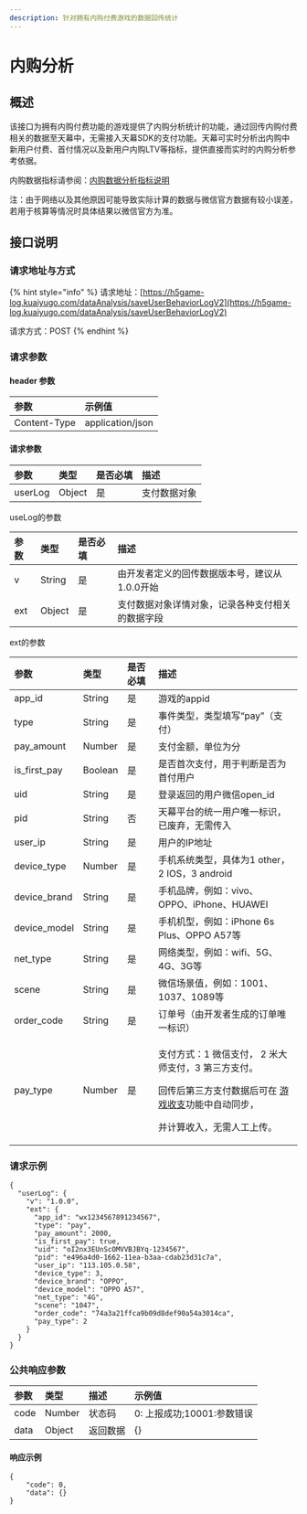 ```yaml
---
description: 针对拥有内购付费游戏的数据回传统计
---
```


# 内购分析

## 概述

该接口为拥有内购付费功能的游戏提供了内购分析统计的功能，通过回传内购付费相关的数据至天幕中，无需接入天幕SDK的支付功能。天幕可实时分析出内购中新用户付费、首付情况以及新用户内购LTV等指标，提供直接而实时的内购分析参考依据。

内购数据指标请参阅：[内购数据分析指标说明](../indicator-description/in-game-payment.md)

注：由于网络以及其他原因可能导致实际计算的数据与微信官方数据有较小误差，若用于核算等情况时具体结果以微信官方为准。

## 接口说明

### 请求地址与方式

{% hint style="info" %}
请求地址：[https://h5game-log.kuaiyugo.com/dataAnalysis/saveUserBehaviorLogV2](https://h5game-log.kuaiyugo.com/dataAnalysis/saveUserBehaviorLogV2)

请求方式：POST
{% endhint %}

### 请求参数

#### header 参数

| 参数 | 示例值 |
| :--- | :--- |
| Content-Type | application/json |

#### 请求参数

| 参数 | 类型 | 是否必填 | 描述 |
| :--- | :--- | :--- | :--- |
| userLog | Object | 是 | 支付数据对象 |

useLog的参数

| 参数 | 类型 | 是否必填 | 描述 |
| :--- | :--- | :--- | :--- |
| v | String | 是 | 由开发者定义的回传数据版本号，建议从1.0.0开始 |
| ext | Object | 是 | 支付数据对象详情对象，记录各种支付相关的数据字段 |

ext的参数

<table>
  <thead>
    <tr>
      <th style="text-align:left">&#x53C2;&#x6570;</th>
      <th style="text-align:left">&#x7C7B;&#x578B;</th>
      <th style="text-align:left">&#x662F;&#x5426;&#x5FC5;&#x586B;</th>
      <th style="text-align:left">&#x63CF;&#x8FF0;</th>
    </tr>
  </thead>
  <tbody>
    <tr>
      <td style="text-align:left">app_id</td>
      <td style="text-align:left">String</td>
      <td style="text-align:left">&#x662F;</td>
      <td style="text-align:left">&#x6E38;&#x620F;&#x7684;appid</td>
    </tr>
    <tr>
      <td style="text-align:left">type</td>
      <td style="text-align:left">String</td>
      <td style="text-align:left">&#x662F;</td>
      <td style="text-align:left">&#x4E8B;&#x4EF6;&#x7C7B;&#x578B;&#xFF0C;&#x7C7B;&#x578B;&#x586B;&#x5199;&#x201C;pay&#x201D;&#xFF08;&#x652F;&#x4ED8;&#xFF09;</td>
    </tr>
    <tr>
      <td style="text-align:left">pay_amount</td>
      <td style="text-align:left">Number</td>
      <td style="text-align:left">&#x662F;</td>
      <td style="text-align:left">&#x652F;&#x4ED8;&#x91D1;&#x989D;&#xFF0C;&#x5355;&#x4F4D;&#x4E3A;&#x5206;</td>
    </tr>
    <tr>
      <td style="text-align:left">is_first_pay</td>
      <td style="text-align:left">Boolean</td>
      <td style="text-align:left">&#x662F;</td>
      <td style="text-align:left">&#x662F;&#x5426;&#x9996;&#x6B21;&#x652F;&#x4ED8;&#xFF0C;&#x7528;&#x4E8E;&#x5224;&#x65AD;&#x662F;&#x5426;&#x4E3A;&#x9996;&#x4ED8;&#x7528;&#x6237;</td>
    </tr>
    <tr>
      <td style="text-align:left">uid</td>
      <td style="text-align:left">String</td>
      <td style="text-align:left">&#x662F;</td>
      <td style="text-align:left">&#x767B;&#x5F55;&#x8FD4;&#x56DE;&#x7684;&#x7528;&#x6237;&#x5FAE;&#x4FE1;open_id</td>
    </tr>
    <tr>
      <td style="text-align:left">pid</td>
      <td style="text-align:left">String</td>
      <td style="text-align:left">&#x5426;</td>
      <td style="text-align:left">&#x5929;&#x5E55;&#x5E73;&#x53F0;&#x7684;&#x7EDF;&#x4E00;&#x7528;&#x6237;&#x552F;&#x4E00;&#x6807;&#x8BC6;&#xFF0C;&#x5DF2;&#x5E9F;&#x5F03;&#xFF0C;&#x65E0;&#x9700;&#x4F20;&#x5165;</td>
    </tr>
    <tr>
      <td style="text-align:left">user_ip</td>
      <td style="text-align:left">String</td>
      <td style="text-align:left">&#x662F;</td>
      <td style="text-align:left">&#x7528;&#x6237;&#x7684;IP&#x5730;&#x5740;</td>
    </tr>
    <tr>
      <td style="text-align:left">device_type</td>
      <td style="text-align:left">Number</td>
      <td style="text-align:left">&#x662F;</td>
      <td style="text-align:left">&#x624B;&#x673A;&#x7CFB;&#x7EDF;&#x7C7B;&#x578B;&#xFF0C;&#x5177;&#x4F53;&#x4E3A;1
        other&#xFF0C;2 IOS&#xFF0C;3 android</td>
    </tr>
    <tr>
      <td style="text-align:left">device_brand</td>
      <td style="text-align:left">String</td>
      <td style="text-align:left">&#x662F;</td>
      <td style="text-align:left">&#x624B;&#x673A;&#x54C1;&#x724C;&#xFF0C;&#x4F8B;&#x5982;&#xFF1A;vivo&#x3001;OPPO&#x3001;iPhone&#x3001;HUAWEI</td>
    </tr>
    <tr>
      <td style="text-align:left">device_model</td>
      <td style="text-align:left">String</td>
      <td style="text-align:left">&#x662F;</td>
      <td style="text-align:left">&#x624B;&#x673A;&#x673A;&#x578B;&#xFF0C;&#x4F8B;&#x5982;&#xFF1A;iPhone
        6s Plus&#x3001;OPPO A57&#x7B49;</td>
    </tr>
    <tr>
      <td style="text-align:left">net_type</td>
      <td style="text-align:left">String</td>
      <td style="text-align:left">&#x662F;</td>
      <td style="text-align:left">&#x7F51;&#x7EDC;&#x7C7B;&#x578B;&#xFF0C;&#x4F8B;&#x5982;&#xFF1A;wifi&#x3001;5G&#x3001;4G&#x3001;3G&#x7B49;</td>
    </tr>
    <tr>
      <td style="text-align:left">scene</td>
      <td style="text-align:left">String</td>
      <td style="text-align:left">&#x662F;</td>
      <td style="text-align:left">&#x5FAE;&#x4FE1;&#x573A;&#x666F;&#x503C;&#xFF0C;&#x4F8B;&#x5982;&#xFF1A;1001&#x3001;1037&#x3001;1089&#x7B49;</td>
    </tr>
    <tr>
      <td style="text-align:left">order_code</td>
      <td style="text-align:left">String</td>
      <td style="text-align:left">&#x662F;</td>
      <td style="text-align:left">&#x8BA2;&#x5355;&#x53F7;&#xFF08;&#x7531;&#x5F00;&#x53D1;&#x8005;&#x751F;&#x6210;&#x7684;&#x8BA2;&#x5355;&#x552F;&#x4E00;&#x6807;&#x8BC6;&#xFF09;</td>
    </tr>
    <tr>
      <td style="text-align:left">pay_type</td>
      <td style="text-align:left">Number</td>
      <td style="text-align:left">&#x662F;</td>
      <td style="text-align:left">
        <p>&#x652F;&#x4ED8;&#x65B9;&#x5F0F;&#xFF1A;1 &#x5FAE;&#x4FE1;&#x652F;&#x4ED8;&#xFF0C;
          2 &#x7C73;&#x5927;&#x5E08;&#x652F;&#x4ED8;&#xFF0C;3 &#x7B2C;&#x4E09;&#x65B9;&#x652F;&#x4ED8;&#x3002;</p>
        <p>&#x56DE;&#x4F20;&#x540E;&#x7B2C;&#x4E09;&#x65B9;&#x652F;&#x4ED8;&#x6570;&#x636E;&#x540E;&#x53EF;&#x5728;
          <a
          href="../../general-function/revenue/">&#x6E38;&#x620F;&#x6536;&#x652F;</a>&#x529F;&#x80FD;&#x4E2D;&#x81EA;&#x52A8;&#x540C;&#x6B65;&#xFF0C;</p>
        <p>&#x5E76;&#x8BA1;&#x7B97;&#x6536;&#x5165;&#xFF0C;&#x65E0;&#x9700;&#x4EBA;&#x5DE5;&#x4E0A;&#x4F20;&#x3002;</p>
      </td>
    </tr>
  </tbody>
</table>

### 请求示例

```text
{
  "userLog": {
    "v": "1.0.0",
    "ext": {
      "app_id": "wx1234567891234567",
      "type": "pay",
      "pay_amount": 2000,
      "is_first_pay": true,
      "uid": "oI2nx3EUnScOMVVBJBYq-1234567",
      "pid": "e496a4d0-1662-11ea-b3aa-cdab23d31c7a",
      "user_ip": "113.105.0.58",
  	  "device_type": 3,
      "device_brand": "OPPO",
      "device_model": "OPPO A57",
      "net_type": "4G",
      "scene": "1047",
  	  "order_code": "74a3a21ffca9b09d8def90a54a3014ca",
      "pay_type": 2
    }
  }
}
```

### 公共响应参数

| 参数 | 类型 | 描述 | 示例值 |
| :--- | :--- | :--- | :--- |
| code | Number | 状态码 | 0: 上报成功;10001:参数错误 |
| data | Object | 返回数据 | {} |

#### 响应示例

```text
{
    "code": 0,
    "data": {}
}
```

